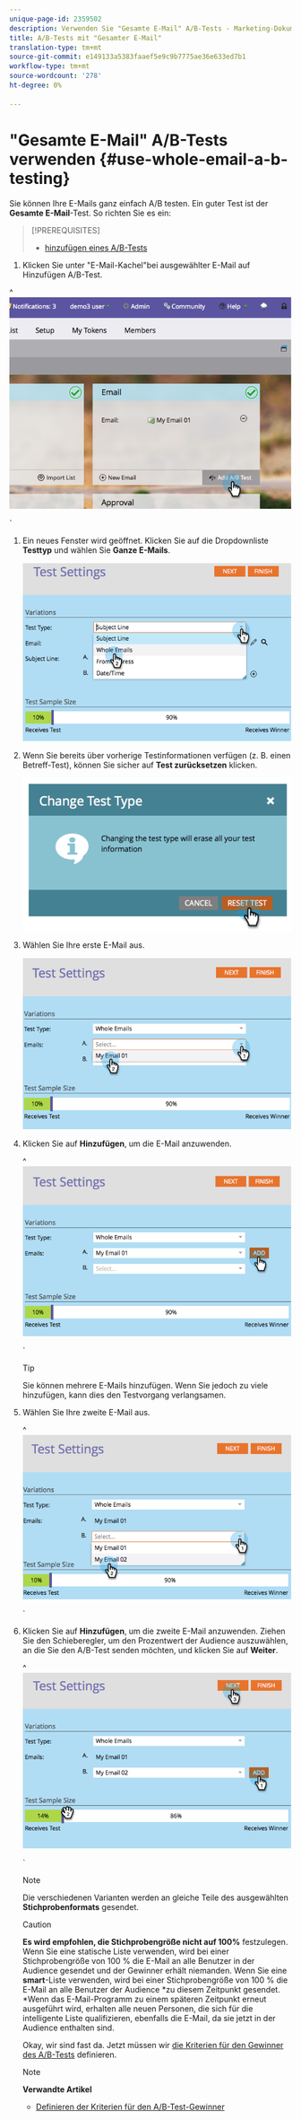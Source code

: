 ```yaml
---
unique-page-id: 2359502
description: Verwenden Sie "Gesamte E-Mail" A/B-Tests - Marketing-Dokumente - Produktdokumentation
title: A/B-Tests mit "Gesamter E-Mail"
translation-type: tm+mt
source-git-commit: e149133a5383faaef5e9c9b7775ae36e633ed7b1
workflow-type: tm+mt
source-wordcount: '278'
ht-degree: 0%

---
```



# &quot;Gesamte E-Mail&quot; A/B-Tests verwenden {#use-whole-email-a-b-testing}

Sie können Ihre E-Mails ganz einfach A/B testen. Ein guter Test ist der **Gesamte E-Mail**-Test. So richten Sie es ein:

>[!PREREQUISITES]
>
>* [hinzufügen eines A/B-Tests](add-an-a-b-test.md)

>



1. Klicken Sie unter &quot;E-Mail-Kachel&quot;bei ausgewählter E-Mail auf Hinzufügen A/B-Test.

^ ![](assets/image2014-9-12-15-3a22-3a12.png)

`

1. Ein neues Fenster wird geöffnet. Klicken Sie auf die Dropdownliste **Testtyp** und wählen Sie **Ganze E-Mails**.

   ![](assets/image2014-9-12-15-3a22-3a27.png)

1. Wenn Sie bereits über vorherige Testinformationen verfügen (z. B. einen Betreff-Test), können Sie sicher auf **Test zurücksetzen** klicken.

   ![](assets/image2014-9-12-15-3a22-3a40.png)

1. Wählen Sie Ihre erste E-Mail aus.

   ![](assets/image2014-9-12-15-3a22-3a52.png)

1. Klicken Sie auf **Hinzufügen**, um die E-Mail anzuwenden.

   ^ ![](assets/image2014-9-12-15-3a23-3a20.png)

   `

   >[!TIP]
   >
   >Sie können mehrere E-Mails hinzufügen. Wenn Sie jedoch zu viele hinzufügen, kann dies den Testvorgang verlangsamen.

1. Wählen Sie Ihre zweite E-Mail aus.

   ^ ![](assets/image2014-9-12-15-3a23-3a49.png)

   `

1. Klicken Sie auf **Hinzufügen**, um die zweite E-Mail anzuwenden. Ziehen Sie den Schieberegler, um den Prozentwert der Audience auszuwählen, an die Sie den A/B-Test senden möchten, und klicken Sie auf **Weiter**.

   ^ ![](assets/image2014-9-12-15-3a24-3a1.png)

   `

   >[!NOTE]
   >
   >Die verschiedenen Varianten werden an gleiche Teile des ausgewählten **Stichprobenformats** gesendet.

   >[!CAUTION]
   >
   >**Es wird empfohlen, die Stichprobengröße nicht auf 100%** festzulegen. Wenn Sie eine statische Liste verwenden, wird bei einer Stichprobengröße von 100 % die E-Mail an alle Benutzer in der Audience gesendet und der Gewinner erhält niemanden. Wenn Sie eine **smart**-Liste verwenden, wird bei einer Stichprobengröße von 100 % die E-Mail an alle Benutzer der Audience *zu diesem Zeitpunkt gesendet. *Wenn das E-Mail-Programm zu einem späteren Zeitpunkt erneut ausgeführt wird, erhalten alle neuen Personen, die sich für die intelligente Liste qualifizieren, ebenfalls die E-Mail, da sie jetzt in der Audience enthalten sind.

   Okay, wir sind fast da. Jetzt müssen wir [die Kriterien für den Gewinner des A/B-Tests](define-the-a-b-test-winner-criteria.md) definieren.

   >[!NOTE]
   >
   >**Verwandte Artikel**
   >
   >    
   >    
   >    * [Definieren der Kriterien für den A/B-Test-Gewinner](define-the-a-b-test-winner-criteria.md)


